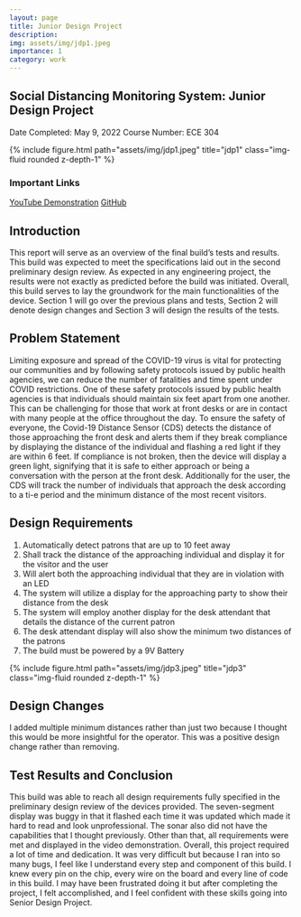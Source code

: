 ```yaml
---
layout: page
title: Junior Design Project
description: 
img: assets/img/jdp1.jpeg
importance: 1
category: work
---
```


## Social Distancing Monitoring System: Junior Design Project

Date Completed: May 9, 2022
Course Number: ECE 304

<div class="container">
    <div class="row">
        <div class="col-sm mt-3 mt-md-0">
            {% include figure.html path="assets/img/jdp1.jpeg" title="jdp1" class="img-fluid rounded z-depth-1" %}
        </div>
    </div>
</div>

### Important Links

<a href="https://youtu.be/32ZztrYxNW0">YouTube Demonstration</a>
<a href="https://github.com/ColeFeely6/Junior-Design-Project">GitHub</a>

## Introduction

This report will serve as an overview of the final build’s tests and results. This build was
expected to meet the specifications laid out in the second preliminary design review. As expected
in any engineering project, the results were not exactly as predicted before the build was
initiated. Overall, this build serves to lay the groundwork for the main functionalities of the
device. Section 1 will go over the previous plans and tests, Section 2 will denote design changes
and Section 3 will design the results of the tests.

## Problem Statement

Limiting exposure and spread of the COVID-19 virus is vital for protecting our communities and
by following safety protocols issued by public health agencies, we can reduce the number of
fatalities and time spent under COVID restrictions. One of these safety protocols issued by
public health agencies is that individuals should maintain six feet apart from one another. This
can be challenging for those that work at front desks or are in contact with many people at the
office throughout the day. To ensure the safety of everyone, the Covid-19 Distance Sensor (CDS)
detects the distance of those approaching the front desk and alerts them if they break compliance
by displaying the distance of the individual and flashing a red light if they are within 6 feet. If
compliance is not broken, then the device will display a green light, signifying that it is safe to
either approach or being a conversation with the person at the front desk. Additionally for the
user, the CDS will track the number of individuals that approach the desk according to a ti-e
period and the minimum distance of the most recent visitors. 

## Design Requirements

1. Automatically detect patrons that are up to 10 feet away
2. Shall track the distance of the approaching individual and display it for the visitor and the
user
3. Will alert both the approaching individual that they are in violation with an LED
4. The system will utilize a display for the approaching party to show their distance from
the desk
5. The system will employ another display for the desk attendant that details the distance of
the current patron
6. The desk attendant display will also show the minimum two distances of the patrons
7. The build must be powered by a 9V Battery


<div class="container">
    <div class="row">
        <div class="col-sm mt-3 mt-md-0">
            {% include figure.html path="assets/img/jdp3.jpeg" title="jdp3" class="img-fluid rounded z-depth-1" %}
        </div>
    </div>
</div>


## Design Changes

I added multiple minimum distances rather than just two because I thought this would be more
insightful for the operator. This was a positive design change rather than removing.

## Test Results and Conclusion 

This build was able to reach all design requirements fully specified in the preliminary design
review of the devices provided. The seven-segment display was buggy in that it flashed each
time it was updated which made it hard to read and look unprofessional. The sonar also did not
have the capabilities that I thought previously. Other than that, all requirements were met and
displayed in the video demonstration.
Overall, this project required a lot of time and dedication. It was very difficult but because I ran
into so many bugs, I feel like I understand every step and component of this build. I knew every
pin on the chip, every wire on the board and every line of code in this build. I may have been
frustrated doing it but after completing the project, I felt accomplished, and I feel confident with
these skills going into Senior Design Project. 